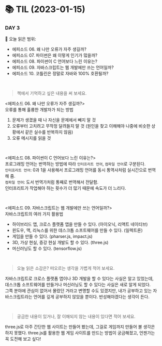 # :books: TIL (2023-01-15)

### DAY 3
🔖 오늘 읽은 범위:
- 에피소드 06. 왜 나만 오류가 자주 생길까?
- 에피소드 07. 파이썬은 왜 이렇게 인기가 많을까?
- 에피소드 08. 파이썬이 C 언어보다 느린 이유는?
- 에피소드 09. 자바스크립트는 웹 개발에만 쓰는 언어일까?
- 에피소드 10. 코틀린은 정말로 자바와 100% 호환될까?

<br>

> 책에서 기억하고 싶은 내용을 써 보세요.

<에피소드 06. 왜 나만 오류가 자주 생길까?>  
오류를 통해 훌륭한 개발자가 되는 방법
1. 문제가 생겼을 때 나 자신을 문제에서 빼지 말 것
2. 오류부터 고치려고 무작정 달려들지 말 것 (원인을 찾고 이해해야 나중에 비슷한 상황에서 같은 실수를 반복하지 않음)
3. 오류 메시지를 읽을 것

<br>

<에피소드 08. 파이썬이 C 언어보다 느린 이유는?>  
프로그래밍 언어는 번역하는 방법에 따라 `인터프리트 언어`, `컴파일 언어`로 구분된다.  
`인터프리트 언어`: 0과 1을 사용해서 프로그래밍 언어를 동시 통역사처럼 실시간으로 번역해 줌.  
`컴파일 언어`: 도서 번역가처럼 통째로 번역해서 전달함.  
인터프리트가 작업해야 하는 횟수가 더 많기 때문에 속도가 더 느리다.

<br>

<에피소드 09. 자바스크립트는 웹 개발에만 쓰는 언어일까?>  
자바스크립트의 여러 가지 활용법
- 하이브리드 앱, 크로스 플랫폼 앱을 만들 수 있다. (아이오닉, 리액트 네이티브)
- 윈도우, 맥, 리눅스를 위한 데스크톱 소프트웨어를 만들 수 있다. (일렉트론)
- 게임을 만들 수 있다. (pharser.js, impact.js)
- 3D, 가상 현실, 증강 현실 개발도 할 수 있다. (three.js)
- 머신러닝도 할 수 있다. (tensorflow.js)


<br>

> 오늘 읽은 소감은? 떠오르는 생각을 가볍게 적어 보세요.

자바스크립트로 크로스 플랫폼 앱이나 3D 개발을 할 수 있다는 사실은 알고 있었는데, 데스크톱 소프트웨어를 만들거나 머신러닝도 할 수 있다는 사실은 새로 알게 되었다.  
그쪽 분야에 관심이 없어서 몰랐던 거라고 변명할 수도 있겠지만, 내가 공부하고 있는 자바스크립트라는 언어를 깊게 공부하지 않았을 뿐이다. 반성해야겠다는 생각이 든다.

<br>

> 궁금한 내용이 있거나, 잘 이해되지 않는 내용이 있다면 적어 보세요.

three.js로 아주 간단한 웹 사이트는 만들어 봤는데, 그걸로 게임까지 만들어 볼 생각은 하지 못했다. three.js를 활용한 웹 게임 사이트를 만드는 방법이 궁금해졌고, 언젠가는 꼭 도전해 보고 싶다!